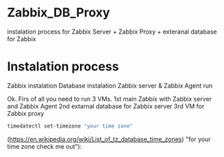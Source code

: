 # Zabbix_DB_Proxy
instalation process for Zabbix Server + Zabbix Proxy + exteranal database for Zabbix 

# Instalation process

  Zabbix instalation 
  Database instalation
  Zabbix server & Zabbix Agent run

Ok. Firs of all you need to run 3 VMs. 
  1st main Zabbix with Zabbix server and Zabbix Agent
  2nd extarnal database for Zabbix server
  3rd VM for Zabbix proxy
  
  ```bash 
  timedatectl set-timezone "your time zone" 
  ```
  (https://en.wikipedia.org/wiki/List_of_tz_database_time_zones) "for your time zone check me out"):
 
  
 
